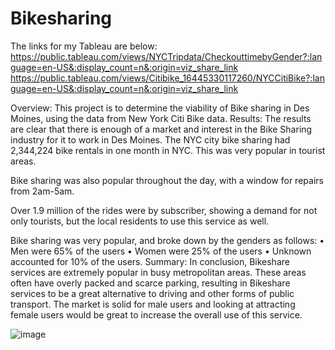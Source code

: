 # Bikesharing
The links for my Tableau are below: 
https://public.tableau.com/views/NYCTripdata/CheckouttimebyGender?:language=en-US&:display_count=n&:origin=viz_share_link
https://public.tableau.com/views/Citibike_16445330117260/NYCCitiBike?:language=en-US&:display_count=n&:origin=viz_share_link

Overview:
 This project is to determine the viability of Bike sharing in Des Moines, using the data from New York Citi Bike data.
Results:
The results are clear that there is enough of a market and interest in the Bike Sharing industry for it to work in Des Moines. The NYC city bike sharing had 2,344,224 bike rentals in one month in NYC.  This was very popular in tourist areas.

Bike sharing was also popular throughout the day, with a window for repairs from 2am-5am.
 
Over 1.9 million of the rides were by subscriber, showing a demand for not only tourists, but the local residents to use this service as well.
 
Bike sharing was very popular, and broke down by the genders as follows:
•	Men were 65% of the users
•	Women were 25% of the users
•	Unknown accounted for 10% of the users. 
Summary:
 In conclusion, Bikeshare services are extremely popular in busy metropolitan areas. These areas often have overly packed and scarce parking, resulting in Bikeshare services to be a great alternative to driving and other forms of public transport. The market is solid for male users and looking at attracting female users would be great to increase the overall use of this service.

![image](https://user-images.githubusercontent.com/91449005/153725036-5920e140-0e41-42e6-88b8-3ec2836b6dfe.png)




